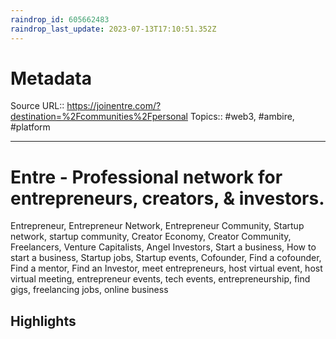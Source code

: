 ```yaml
---
raindrop_id: 605662483
raindrop_last_update: 2023-07-13T17:10:51.352Z
---
```


# Metadata
Source URL:: https://joinentre.com/?destination=%2Fcommunities%2Fpersonal
Topics:: #web3, #ambire, #platform

---
# Entre - Professional network for entrepreneurs, creators, &amp; investors.
Entrepreneur, Entrepreneur Network, Entrepreneur Community, Startup network, startup community, Creator Economy, Creator Community, Freelancers, Venture Capitalists, Angel Investors, Start a business, How to start a business, Startup jobs, Startup events, Cofounder, Find a cofounder, Find a mentor, Find an Investor, meet entrepreneurs, host virtual event, host virtual meeting, entrepreneur events, tech events, entrepreneurship, find gigs, freelancing jobs, online business

## Highlights
